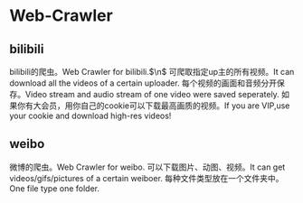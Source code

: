 # Web-Crawler
## bilibili
bilibili的爬虫。Web Crawler for bilibili.$\n$
可爬取指定up主的所有视频。It can download all the videos of a certain uploader.
每个视频的画面和音频分开保存。Video stream and audio stream of one video were saved seperately.
如果你有大会员，用你自己的cookie可以下载最高画质的视频。If you are VIP,use your cookie and download high-res videos!
## weibo
微博的爬虫。Web Crawler for weibo.
可以下载图片、动图、视频。It can get videos/gifs/pictures of a certain weiboer.
每种文件类型放在一个文件夹中。One file type one folder.
